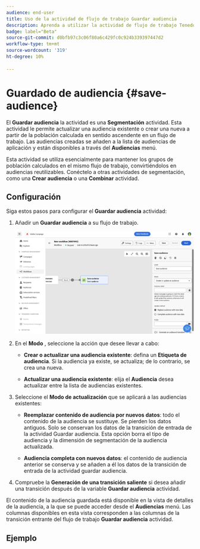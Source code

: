 ```yaml
---
audience: end-user
title: Uso de la actividad de flujo de trabajo Guardar audiencia
description: Aprenda a utilizar la actividad de flujo de trabajo Tenedor
badge: label="Beta"
source-git-commit: d0bfb97c3c06f80a6c429fc0c924b339397447d2
workflow-type: tm+mt
source-wordcount: '319'
ht-degree: 10%

---
```



# Guardado de audiencia {#save-audience}

<!--
>[!CONTEXTUALHELP]
>id="acw_orchestration_saveaudience_activity"
>title="Save an audience"
>abstract="Use this activity to save the workflow audience."
-->

El **Guardar audiencia** la actividad es una **Segmentación** actividad. Esta actividad le permite actualizar una audiencia existente o crear una nueva a partir de la población calculada en sentido ascendente en un flujo de trabajo. Las audiencias creadas se añaden a la lista de audiencias de aplicación y están disponibles a través del **Audiencias** menú.

Esta actividad se utiliza esencialmente para mantener los grupos de población calculados en el mismo flujo de trabajo, convirtiéndolos en audiencias reutilizables. Conéctelo a otras actividades de segmentación, como una **Crear audiencia** o una **Combinar** actividad.

## Configuración

Siga estos pasos para configurar el **Guardar audiencia** actividad:

1. Añadir un **Guardar audiencia** a su flujo de trabajo.

   ![](../assets/workflow-save-audience.png)

1. En el **Modo** , seleccione la acción que desee llevar a cabo:

   * **Crear o actualizar una audiencia existente**: defina un **Etiqueta de audiencia**. Si la audiencia ya existe, se actualiza; de lo contrario, se crea una nueva.

   * **Actualizar una audiencia existente**: elija el **Audiencia** desea actualizar entre la lista de audiencias existentes.

1. Seleccione el **Modo de actualización** que se aplicará a las audiencias existentes:

   * **Reemplazar contenido de audiencia por nuevos datos**: todo el contenido de la audiencia se sustituye. Se pierden los datos antiguos. Solo se conservan los datos de la transición de entrada de la actividad Guardar audiencia. Esta opción borra el tipo de audiencia y la dimensión de segmentación de la audiencia actualizada.

   * **Audiencia completa con nuevos datos**: el contenido de audiencia anterior se conserva y se añaden a él los datos de la transición de entrada de la actividad guardar audiencia.

1. Compruebe la **Generación de una transición saliente** si desea añadir una transición después de la variable **Guardar audiencia** actividad.

El contenido de la audiencia guardada está disponible en la vista de detalles de la audiencia, a la que se puede acceder desde el **Audiencias** menú. Las columnas disponibles en esta vista corresponden a las columnas de la transición entrante del flujo de trabajo **Guardar audiencia** actividad.


## Ejemplo


